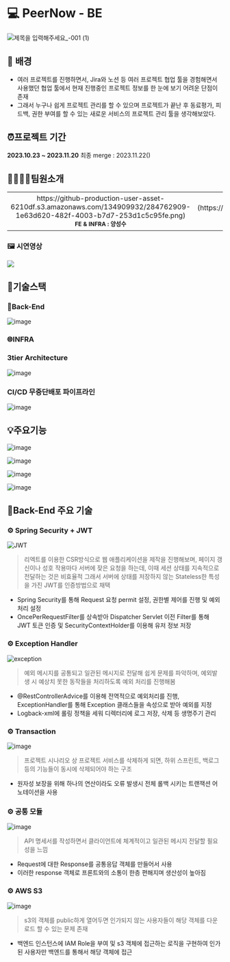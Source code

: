 # 💻 PeerNow - BE
![제목을 입력해주세요_-001 (1)](https://github.com/ystgd07/testReact2/assets/134909932/1c474c4c-a9e3-4f80-b7ce-29f366eeb72a) 

## 🧐 배경

 - 여러 프로젝트를 진행하면서, Jira와 노션 등 여러 프로젝트 협업 툴을 경험해면서 사용했던 협업 툴에서 현재 진행중인 프로젝트 정보를 한 눈에 보기 어려운 단점이 존재
 - 그래서 누구나 쉽게 프로젝트 관리를 할 수 있으며 프로젝트가 끝난 후 동료평가, 피드백, 권한 부여를 할 수 있는 새로운 서비스의 프로젝트 관리 툴을 생각해보았다.

## ⏰프로젝트 기간
<b>2023.10.23 ~ 2023.11.20</b>
최종 merge : 2023.11.22()

## 👨‍👩‍👧‍👦팀원소개
<table>
  <tbody>
    <tr>
      <td align="center">
https://github-production-user-asset-6210df.s3.amazonaws.com/134909932/284762909-1e63d620-482f-4003-b7d7-253d1c5c95fe.png)<br /><sub><b>FE & INFRA : 양성수</b></sub><br /></td>
      <td align="center">![이슬비](https://github.com/ystgd07/testReact2/assets/134909932/85e99ef7-4891-4808-8474-25e6b4017091)"><br /><sub><b>FE & INFRA : 이슬비</b></sub><br /></td>
      <td align="center">![정현욱](https://github.com/ystgd07/testReact2/assets/134909932/85e99ef7-4891-4808-8474-25e6b4017091)"><br /><sub><b>FE & INFRA : 정현욱</b></sub><br /></td>
      <td align="center">![최현희](https://github.com/ystgd07/testReact2/assets/134909932/85e99ef7-4891-4808-8474-25e6b4017091)"><br /><sub><b>FE & INFRA : 최현희</b></sub><br /></td>      
    </tr>
  </tbody>
</table>

### 🖼 시연영상
<img src="https://github.com/n0hack/readme-template/assets/112933943/5e39ccca-699f-4c53-9328-f9baef9d2973">
</img>

## 🔧기술스택
### 🎨Back-End
 ![image](https://github.com/ystgd07/testReact2/assets/112933943/d19322cf-abc0-43ce-b222-40fa3a424fb2)

### 🌐INFRA
<h3> 3tier Architecture</h3>

![image](https://github.com/ystgd07/testReact2/assets/112933943/2009523c-7321-486c-9d87-20e804e5d74c)

<h3>CI/CD 무중단배포 파이프라인</h3>


![image](https://github.com/ystgd07/testReact2/assets/112933943/0483480f-212a-427a-8a50-505fa7bf84a0)

## 💡주요기능

![image](https://github.com/ystgd07/testReact2/assets/112933943/87769f67-09f7-41a1-8bbd-5ac49d5c2b17)

![image](https://github.com/ystgd07/testReact2/assets/112933943/921da483-9442-4906-b97f-fa068a8330ea)

![image](https://github.com/ystgd07/testReact2/assets/112933943/fc304224-bc92-4aa3-bcdb-d2a94ce46b1d)

![image](https://github.com/ystgd07/testReact2/assets/112933943/5d022c8b-c397-476c-8954-71919abedfcf)

## 📜Back-End 주요 기술

### ⚙️ Spring Security + JWT 
![JWT](https://github.com/SNOW-bespinPjt/RPeerNow/assets/134913262/e12bf9f7-7a46-4090-ae80-7dbbcd4ca005)

> 리엑트를 이용한 CSR방식으로 웹 애플리케이션을 제작을 진행해보며,
> 페이지 갱신이나 성호 작용마다 서버에 잦은 요청을 하는데, 이때 세션 상태를 지속적으로 전달하는 것은 비효율적
> 그래서 서버에 상태를 저장하지 않는 Stateless한 특성을 가진 JWT를 인증방법으로 채택
- Spring Security를 통해 Request 요청 permit 설정, 권한별 제어를 진행 및 예외 처리 설정
- OncePerRequestFilter를 상속받아 Dispatcher Servlet 이전 Filter를 통해 JWT 토큰 인증 및 SecurityContextHolder를 이용해 유저 정보 저장

 ### ⚙️ Exception Handler 
![exception](https://github.com/SNOW-bespinPjt/RPeerNow/assets/134913262/35659345-711a-42f0-a2eb-5185d03f770c)

> 예외 메시지를 공통되고 일관된 메시지로 전달해 쉽게 문제를 파악하며, 예외발생 시 예상치 못한 동작들을 처리하도록 예외 처리를 진행해봄
- @RestControllerAdvice를 이용해 전역적으로 예외처리를 진행, ExceptionHandler를 통해 Exception 클래스들을 속성으로 받아 예외를 지정
- Logback-xml에 롤링 정책을 세워 디렉터리에 로그 저장, 삭제 등 생명주기 관리
  
### ⚙️ Transaction
![image](https://github.com/SNOW-bespinPjt/RPeerNow/assets/134913262/a8ee74fc-aa57-4e4a-95c1-173cb22de297)

> 프로젝트 시나리오 상 프로젝트 서비스를 삭제하게 되면, 하위 스프린트, 백로그 등의 기능들이 동시에 삭제되어야 하는 구조
- 원자성 보장을 위해 하나의 연산이라도 오류 발생시 전체 롤백 시키는 트랜잭션 어노테이션을 사용

### ⚙️ 공통 모듈
![image](https://github.com/SNOW-bespinPjt/RPeerNow/assets/134913262/0ef82dac-20a9-4f62-9311-2c76bd73541e)
> API 명세서를 작성하면서 클라이언트에 체계적이고 일관된 메시지 전달할 필요성을 느낌
- Request에 대한 Response를 공통응답 객체를 만들어서 사용
- 이러한 response 객체로 프론트와의 소통이 한층 편해지며 생산성이 높아짐

### ⚙️ AWS S3
![image](https://github.com/SNOW-bespinPjt/RPeerNow/assets/134913262/68905490-d820-4bee-a3a6-48cc9764da96)
> s3의 객체를 public하게 열어두면 인가되지 않는 사용자들이 해당 객체를 다운로드 할 수 있는 문제 존재
- 백엔드 인스턴스에 IAM Role을 부여 및 s3 객체에 접근하는 로직을 구현하여 인가된 사용자만 백엔드를 통해서 해당 객체에 접근




